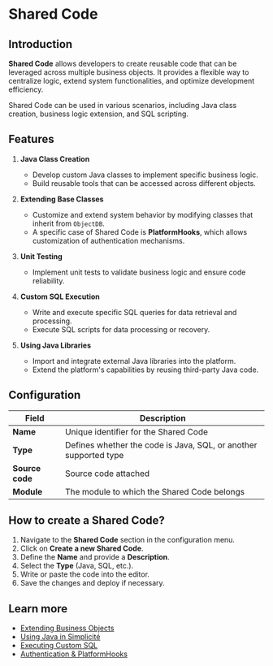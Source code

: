 # Shared Code

## Introduction

**Shared Code** allows developers to create reusable code that can be leveraged across multiple business objects. It provides a flexible way to centralize logic, extend system functionalities, and optimize development efficiency.

Shared Code can be used in various scenarios, including Java class creation, business logic extension, and SQL scripting.

## Features

1. **Java Class Creation**  
   - Develop custom Java classes to implement specific business logic.  
   - Build reusable tools that can be accessed across different objects.  

2. **Extending Base Classes**  
   - Customize and extend system behavior by modifying classes that inherit from `ObjectDB`.  
   - A specific case of Shared Code is **PlatformHooks**, which allows customization of authentication mechanisms.  

3. **Unit Testing**  
   - Implement unit tests to validate business logic and ensure code reliability.  

4. **Custom SQL Execution**  
   - Write and execute specific SQL queries for data retrieval and processing.  
   - Execute SQL scripts for data processing or recovery.  
5. **Using Java Libraries**  
   - Import and integrate external Java libraries into the platform.  
   - Extend the platform's capabilities by reusing third-party Java code.  
  
## Configuration

| Field | Description |
| ----- | ----------- |
| **Name** | Unique identifier for the Shared Code |
| **Type** | Defines whether the code is Java, SQL, or another supported type |
| **Source code** | Source code attached |
| **Module** | The module to which the Shared Code belongs |

## How to create a Shared Code?

1. Navigate to the **Shared Code** section in the configuration menu.  
2. Click on **Create a new Shared Code**.  
3. Define the **Name** and provide a **Description**.  
4. Select the **Type** (Java, SQL, etc.).  
5. Write or paste the code into the editor.  
6. Save the changes and deploy if necessary.  

## Learn more

- [Extending Business Objects](/lesson/docs/platform/development/customization)  
- [Using Java in Simplicité](/lesson/docs/platform/development/java)  
- [Executing Custom SQL](/lesson/docs/platform/database/sql)  
- [Authentication & PlatformHooks](/lesson/docs/platform/security/authentication)  
